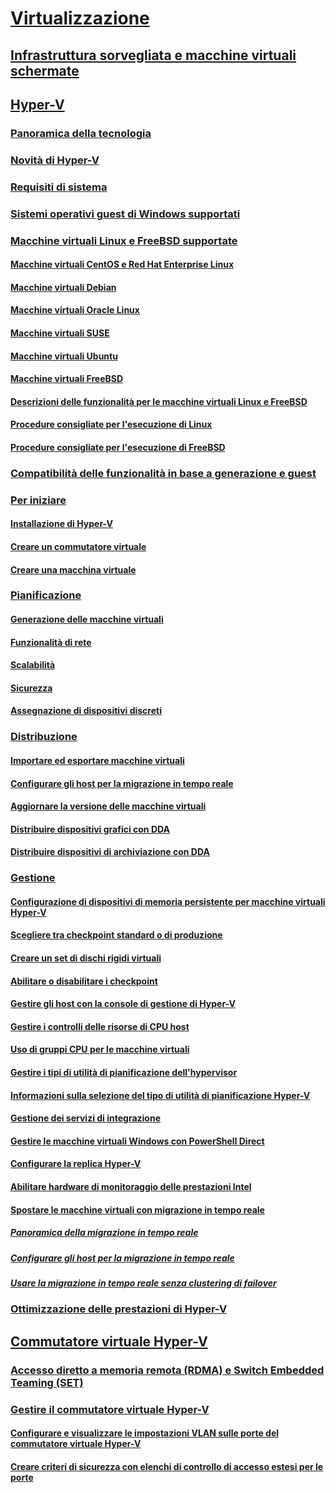 # [Virtualizzazione](virtualization.md)

## [Infrastruttura sorvegliata e macchine virtuali schermate](../security/guarded-fabric-shielded-vm/guarded-fabric-and-shielded-vms-top-node.md)

## [Hyper-V](hyper-v/Hyper-V-on-Windows-Server.md)
### [Panoramica della tecnologia](hyper-v/Hyper-V-Technology-Overview.md)
### [Novità di Hyper-V](hyper-v/What-s-new-in-Hyper-V-on-Windows.md)
### [Requisiti di sistema](hyper-v/System-requirements-for-Hyper-V-on-Windows.md)
### [Sistemi operativi guest di Windows supportati](hyper-v/Supported-Windows-guest-operating-systems-for-Hyper-V-on-Windows.md)
### [Macchine virtuali Linux e FreeBSD supportate](hyper-v/Supported-Linux-and-FreeBSD-virtual-machines-for-Hyper-V-on-Windows.md)
#### [Macchine virtuali CentOS e Red Hat Enterprise Linux](hyper-v/Supported-CentOS-and-Red-Hat-Enterprise-Linux-virtual-machines-on-Hyper-V.md)
#### [Macchine virtuali Debian](hyper-v/Supported-Debian-virtual-machines-on-Hyper-V.md)
#### [Macchine virtuali Oracle Linux](hyper-v/Supported-Oracle-Linux-virtual-machines-on-Hyper-V.md)
#### [Macchine virtuali SUSE](hyper-v/Supported-SUSE-virtual-machines-on-Hyper-V.md)
#### [Macchine virtuali Ubuntu](hyper-v/Supported-Ubuntu-virtual-machines-on-Hyper-V.md)
#### [Macchine virtuali FreeBSD](hyper-v/Supported-FreeBSD-virtual-machines-on-Hyper-V.md)
#### [Descrizioni delle funzionalità per le macchine virtuali Linux e FreeBSD](hyper-v/Feature-Descriptions-for-Linux-and-FreeBSD-virtual-machines-on-Hyper-V.md)
#### [Procedure consigliate per l'esecuzione di Linux](hyper-v/Best-Practices-for-running-Linux-on-Hyper-V.md)
#### [Procedure consigliate per l'esecuzione di FreeBSD](hyper-v/Best-practices-for-running-FreeBSD-on-Hyper-V.md)
### [Compatibilità delle funzionalità in base a generazione e guest](hyper-v/Hyper-V-feature-compatibility-by-generation-and-guest.md)
### [Per iniziare](hyper-v/get-started/Get-started-with-Hyper-V-on-Windows.md)
#### [Installazione di Hyper-V](hyper-v/get-started/Install-the-Hyper-V-role-on-Windows-Server.md)
#### [Creare un commutatore virtuale](hyper-v/get-started/create-a-virtual-switch-for-Hyper-V-virtual-machines.md)
#### [Creare una macchina virtuale](hyper-v/get-started/create-a-virtual-machine-in-Hyper-V.md)
### [Pianificazione](hyper-v/plan/Plan-Hyper-V-on-Windows-Server.md)
#### [Generazione delle macchine virtuali](hyper-v/plan/Should-I-create-a-generation-1-or-2-virtual-machine-in-Hyper-V.md)
#### [Funzionalità di rete](hyper-v/plan/plan-hyper-v-networking-in-windows-server.md)
#### [Scalabilità](hyper-v/plan/plan-hyper-v-scalability-in-windows-server.md)
#### [Sicurezza](hyper-v/plan/plan-hyper-v-security-in-windows-server.md)
#### [Assegnazione di dispositivi discreti](hyper-v/plan/plan-for-deploying-devices-using-discrete-device-assignment.md)
### [Distribuzione](hyper-v/deploy/Deploy-Hyper-V-on-Windows-Server.md)
#### [Importare ed esportare macchine virtuali](hyper-v/deploy/Export-and-import-virtual-machines.md)
#### [Configurare gli host per la migrazione in tempo reale](hyper-v/deploy/Set-up-hosts-for-live-migration-without-Failover-Clustering.md)
#### [Aggiornare la versione delle macchine virtuali](hyper-v/deploy/Upgrade-virtual-machine-version-in-Hyper-V-on-Windows-or-Windows-Server.md)
#### [Distribuire dispositivi grafici con DDA](hyper-v/deploy/deploying-graphics-devices-using-dda.md)
#### [Distribuire dispositivi di archiviazione con DDA](hyper-v/deploy/deploying-storage-devices-using-dda.md)

### [Gestione](hyper-v/manage/Manage-Hyper-V-on-Windows-Server.md)
#### [Configurazione di dispositivi di memoria persistente per macchine virtuali Hyper-V](hyper-v/manage/persistent-memory-cmdlets.md)
#### [Scegliere tra checkpoint standard o di produzione](hyper-v/manage/Choose-between-standard-or-production-checkpoints-in-Hyper-V.md)
#### [Creare un set di dischi rigidi virtuali](hyper-v/manage/Create-VHDSet-file.md)
#### [Abilitare o disabilitare i checkpoint](hyper-v/manage/Enable-or-disable-checkpoints-in-Hyper-V.md)
#### [Gestire gli host con la console di gestione di Hyper-V](hyper-v/manage/Remotely-manage-Hyper-V-hosts.md)
#### [Gestire i controlli delle risorse di CPU host](hyper-v/manage/manage-hyper-v-minroot-2016.md)
#### [Uso di gruppi CPU per le macchine virtuali](hyper-v/manage/manage-hyper-v-cpugroups.md)
#### [Gestire i tipi di utilità di pianificazione dell'hypervisor](hyper-v/manage/manage-hyper-v-scheduler-types.md)
#### [Informazioni sulla selezione del tipo di utilità di pianificazione Hyper-V](hyper-v/manage/about-hyper-v-scheduler-type-selection.md)
#### [Gestione dei servizi di integrazione](hyper-v/manage/Manage-Hyper-V-integration-services.md)
#### [Gestire le macchine virtuali Windows con PowerShell Direct](hyper-v/manage/Manage-Windows-virtual-machines-with-powershell-direct.md)
#### [Configurare la replica Hyper-V](hyper-v/manage/Set-up-Hyper-V-Replica.md)
#### [Abilitare hardware di monitoraggio delle prestazioni Intel](hyper-v/manage/Performance-Monitoring-Hardware.md)
#### [Spostare le macchine virtuali con migrazione in tempo reale](hyper-v/manage/Live-migration-overview.md)
##### [Panoramica della migrazione in tempo reale](hyper-v/manage/Live-migration-overview.md)

##### [Configurare gli host per la migrazione in tempo reale](hyper-v/deploy/Set-up-hosts-for-live-migration-without-Failover-Clustering.md) 
##### [Usare la migrazione in tempo reale senza clustering di failover](hyper-v/manage/Use-live-migration-without-Failover-Clustering-to-move-a-virtual-machine.md)


### [Ottimizzazione delle prestazioni di Hyper-V](../administration/performance-tuning/role/hyper-v-server/index.md)
## [Commutatore virtuale Hyper-V](hyper-v-virtual-switch/Hyper-V-Virtual-Switch.md)
### [Accesso diretto a memoria remota (RDMA) e Switch Embedded Teaming (SET)](hyper-v-virtual-switch/rdMA-and-Switch-Embedded-Teaming.md)
### [Gestire il commutatore virtuale Hyper-V](hyper-v-virtual-switch/Manage-Hyper-V-Virtual-Switch.md)
#### [Configurare e visualizzare le impostazioni VLAN sulle porte del commutatore virtuale Hyper-V](hyper-v-virtual-switch/Configure-and-View-VLAN-Settings-on-Hyper-V-Virtual-Switch-Ports.md)
#### [Creare criteri di sicurezza con elenchi di controllo di accesso estesi per le porte](hyper-v-virtual-switch/create-Security-Policies-with-extended-Port-Access-Control-lists.md)
